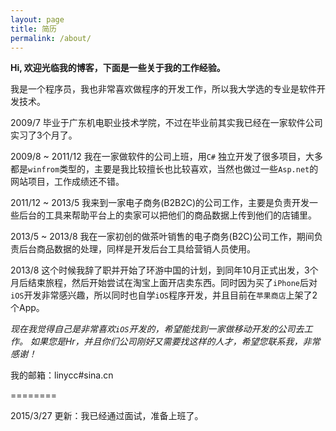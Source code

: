 ```yaml
---
layout: page
title: 简历
permalink: /about/
---
```


**Hi, 欢迎光临我的博客，下面是一些关于我的工作经验。**


我是一个程序员，我也非常喜欢做程序的开发工作，所以我大学选的专业是软件开发技术。

2009/7 毕业于广东机电职业技术学院，不过在毕业前其实我已经在一家软件公司实习了3个月了。

2009/8 ~ 2011/12 我在一家做软件的公司上班，用`C#` 独立开发了很多项目，大多都是`winfrom`类型的，主要是我比较擅长也比较喜欢，当然也做过一些`Asp.net`的网站项目，工作成绩还不错。

2011/12 ~ 2013/5 我来到一家电子商务(B2B2C)的公司工作，主要是负责开发一些后台的工具来帮助平台上的卖家可以把他们的商品数据上传到他们的店铺里。

2013/5 ~ 2013/8 我在一家初创的做茶叶销售的电子商务(B2C)公司工作，期间负责后台商品数据的处理，同样是开发后台工具给营销人员使用。

2013/8 这个时候我辞了职并开始了环游中国的计划，到同年10月正式出发，3个月后结束旅程，然后开始尝试在淘宝上面开店卖东西。同时因为买了`iPhone`后对`iOS`开发非常感兴趣，所以同时也自学`iOS`程序开发，并且目前在`苹果商店`上架了2个App。

*现在我觉得自己是非常喜欢`iOS`开发的，希望能找到一家做移动开发的公司去工作。
如果您是Hr，并且你们公司刚好又需要找这样的人才，希望您联系我，非常感谢！*

我的邮箱：linycc#sina.cn

========

2015/3/27 更新：我已经通过面试，准备上班了。